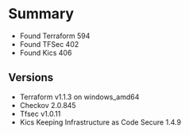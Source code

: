 # Summary

- Found Terraform 594
- Found TFSec 402
- Found Kics 406

## Versions

- Terraform v1.1.3 on windows_amd64
- Checkov 2.0.845
- Tfsec v1.0.11
- Kics Keeping Infrastructure as Code Secure 1.4.9
